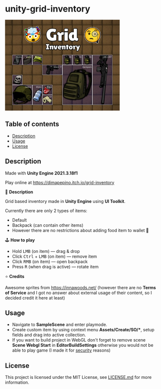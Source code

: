 # unity-grid-inventory

<img src="./itch.io-content/grid inventory.png" style="height: 300px" >

## Table of contents
- [Description](#description)
- [Usage](#usage)
- [License](#license)

## Description

Made with **Unity Engine 2021.3.18f1**

Play online at https://dimapepino.itch.io/grid-inventory

📢 **Description**

Grid based inventory made in **Unity Engine** using **UI Toolkit**.

Currently there are only 2 types of items:
- Default
- Backpack (can contain other items)
- However there are no restrictions about adding food item to wallet 🤔

🕹️ **How to play**
- Hold <kbd>LMB</kbd> (on item) — drag & drop
- Click <kbd>Ctrl</kbd> + <kbd>LMB</kbd> (on item) — remove item
- Click <kbd>RMB</kbd> (on item) — open backpack
- Press <kbd>R</kbd> (when drag is active) — rotate item

⭐️ **Credits**

Awesome sprites from https://innawoods.net/ (however there are no **Terms of Service** and I got no answer about external usage of their content, so I decided credit it here at least)

## Usage
- Navigate to **SampleScene** and enter playmode.
- Create custom item by using context menu **Assets/Create/SO/\***, setup fields and drag into active collection.
- If you want to build project in WebGL don't forget to remove scene **Scene Webgl Start** in **EditorBuildSettings** otherwise you would not be able to play game (I made it for [security](https://github.com/kukumberman/Unity-Webgl-Utils) reasons)

## License

This project is licensed under the MIT License, see [LICENSE.md](./LICENSE.md) for more information.
